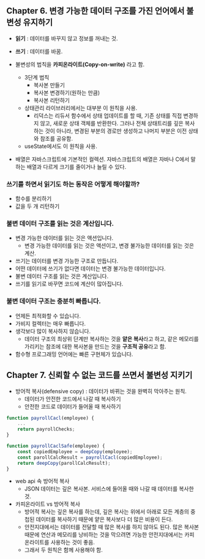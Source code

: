 ## Chapter 6. 변경 가능한 데이터 구조를 가진 언어에서 불변성 유지하기

- **읽기** : 데이터를 바꾸지 않고 정보를 꺼내는 것.
- **쓰기** : 데이터를 바꿈.

- 불변성의 법칙을 **카피온라이트(Copy-on-write)** 라고 함.
  - 3단계 법칙
    - 복사본 만들기
    - 복사본 변경하기(원하는 만큼)
    - 복사본 리턴하기
  - 상태관리 라이브러리에서는 대부분 이 원칙을 사용.
    - 리덕스는 리듀서 함수에서 상태 업데이트를 할 때, 기존 상태를 직접 변경하지 않고, 새로운 상태 객체를 반환한다. 그러나 전체 상태트리를 깊은 복사하는 것이 아니라, 변경된 부분의 경로만 생성하고 나머지 부분은 이전 상태와 참조를 공유함.
  - useState에서도 이 원칙을 사용.
- 배열은 자바스크립트에 기본적인 컬렉션. 자바스크립트의 배열은 자바나 C에서 말하는 배열과 다르게 크기를 줄이거나 늘릴 수 있다.

### 쓰기를 하면서 읽기도 하는 동작은 어떻게 해야할까?
- 함수를 분리하기
- 값을 두 개 리턴하기

### 불변 데이터 구조를 읽는 것은 계산입니다.
- 변경 가능한 데이터를 읽는 것은 액션입니다.
  - 변경 가능한 데이터를 읽는 것은 액션이고, 변경 불가능한 데이터를 읽는 것은 계산.
- 쓰기는 데이터를 변경 가능한 구조로 만듭니다.
- 어떤 데이터에 쓰기가 없다면 데이터는 변경 불가능한 데이터입니다.
- 불변 데이터 구조를 읽는 것은 계산입니다.
- 쓰기를 읽기로 바꾸면 코드에 계산이 많아집니다.

### 불변 데이터 구조는 충분히 빠릅니다.
- 언제든 최적화할 수 있습니다.
- 가비지 컬렉터는 매우 빠릅니다.
- 생각보다 많이 복사하지 않습니다.
  - 데이터 구조의 최상위 단계만 복사하는 것을 **얕은 복사**라고 하고, 같은 메모리를 가리키는 참조에 대한 복사본을 만드는 것을 **구조적 공유**라고 함.
- 함수형 프로그래밍 언어에는 빠른 구현체가 있습니다.

## Chapter 7. 신뢰할 수 없는 코드를 쓰면서 불변성 지키기
- 방어적 복사(defensive copy) : 데이터가 바뀌는 것을 완벽히 막아주는 원칙.
  - 데이터가 안전한 코드에서 나갈 때 복사하기
  - 안전한 코드로 데이터가 들어올 때 복사하기
```javascript
function payrollCacl(employee) {
    ...
    return payrollChecks;
}

function payrollCaclSafe(employee) {
    const copiedEmployee = deepCopy(employee);
    const parollCalcResult = payrollCacl(copiedEmployee);
    return deepCopy(parollCalcResult);
}
```
- web api 속 방어적 복사
  - JSON 데이터는 깊은 복사본. 서비스에 들어올 때와 나갈 때 데이터를 복사한 것.
- 카피온라이트 vs 방어적 복사
  - 방어적 복사는 깊은 복사를 하는데, 깊은 복사는 위에서 아래로 모든 계층의 중첩된 데이터를 복사하기 때문에 얕은 복사보다 더 많은 비용이 든다.
  - 안전지대에서는 데이터를 전달할 때 많은 복사를 하지 않아도 된다. 많은 복사본 때문에 연산과 메모리를 낭비하는 것을 막으려면 가능한 안전지대에서는 카피온라이트를 사용하는 것이 좋음.
  - 그래서 두 원칙은 함께 사용해야 함.